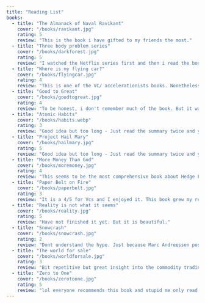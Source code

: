 ```yaml
---
title: "Reading List"
books:
  - title: "The Almanack of Naval Ravikant"
    cover: "/books/ravikant.jpg"
    rating: 5
    review: "This is the book i have gifted to my friends the most."
  - title: "Three body problem series"
    cover: "/books/darkforest.jpg"
    rating: 5
    review: "I watched the Netflix series first and then i read the books. The second book is a drag at first but has such a crazy satisfying ending. I love the mixture of physics concepts with scifi: eg. Fermi Paradox"
  - title: "Where is my flying car?"
    cover: "/books/flyingcar.jpg"
    rating: 4
    review: "This is one of the VC/ accelerationists books. Nonetheless good read to understand how we drown ourselves in regulation. Speaks to my heart as a German."
  - title: "Good to Great"
    cover: "/books/goodtogreat.jpg"
    rating: 4
    review: "To be honest, i don't remember much of the book. But it was a good read."
  - title: "Atomic Habits"
    cover: "/books/habits.webp"
    rating: 3
    review: "Good idea but too long - Just read the summary twice and you're good to go."
  - title: "Project Hail Mary"
    cover: "/books/hailmary.jpg"
    rating: 5
    review: "Good idea but too long - Just read the summary twice and you're good to go."
  - title: "More Money Than God"
    cover: "/books/moremoney.jpg"
    rating: 4
    review: "This seems to be the most comprehensive book about Hedge Funds. It is interesting that except RenCap nobody consistently keeps his/her edge."
  - title: "Paper Belt on Fire"
    cover: "/books/paperbelt.jpg"
    rating: 3
    review: "It is a 4/5 for Vcs and I enjoyed it. This book grew my respect for Peter Thiel and it is crazy that Vitalik was a Thiel Fellow!!! - Also: I am glad i did not stay in academia..."
  - title: "Reality is not what it seems"
    cover: "/books/reality.jpg"
    rating: 5
    review: "Have not finished it yet. But it is beautiful."
  - title: "Snowcrash"
    cover: "/books/snowcrash.jpg"
    rating: 2
    review: "Dont understand the hype. Just because Marc Andreessen posted about this does not make it any good. It is such a drag to read and i did not finish it."
  - title: "The world for sale"
    cover: "/books/worldforsale.jpg"
    rating: 3
    review: "Bit repetitive but great insight into the commodity trading industry! Entertaining read."
  - title: "Zero to One"
    cover: "/books/zerotoone.jpg"
    rating: 5
    review: "lol everyone recommends this book and stupid me only read one chapter in uni. I recently re-read it and it is a masterpiece. I think all books that are written by people that do not want to write a book are exceptional."        
---
```

